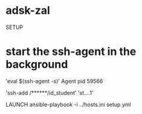 # adsk-zal
SETUP
# start the ssh-agent in the background
'eval $(ssh-agent -s)'
Agent pid 59566

'ssh-add /******/id_student'
'st....1'

LAUNCH
ansible-playbook  -i ../hosts.ini setup.yml

